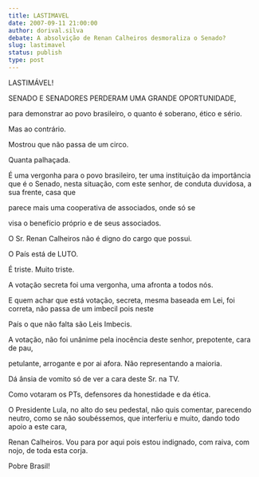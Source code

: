 ```yaml
---
title: LASTIMAVEL
date: 2007-09-11 21:00:00
author: dorival.silva
debate: A absolvição de Renan Calheiros desmoraliza o Senado?
slug: lastimavel
status: publish 
type: post
---
```


LASTIMÁVEL!   

SENADO E SENADORES PERDERAM UMA GRANDE OPORTUNIDADE,  

para demonstrar ao povo brasileiro, o quanto é soberano, ético e sério.  

Mas ao contrário.   

Mostrou que não passa de um circo.   

Quanta palhaçada.  

É uma vergonha para o povo brasileiro, ter uma instituição da importância que é o Senado, nesta situação, com este senhor, de conduta duvidosa, a sua frente, casa que   

parece mais uma cooperativa de associados, onde só se  

visa o benefício próprio e de seus associados.  

O Sr. Renan Calheiros não é digno do cargo que possui.  

O País está de LUTO.   

É triste. Muito triste.  

A votação secreta foi uma vergonha, uma afronta a todos nós.  

E quem achar que está votação, secreta, mesma baseada em Lei, foi correta, não passa de um imbecil pois neste   

País o que não falta são Leis Imbecis.  

A votação, não foi unânime pela inocência deste senhor, prepotente, cara de pau,   

petulante, arrogante e por ai afora. Não representando a maioria.   

Dá ânsia de vomito só de ver a cara deste Sr. na TV.  

Como votaram os PTs, defensores da honestidade e da ética.  

O Presidente Lula, no alto do seu pedestal, não quis comentar, parecendo neutro, como se não soubéssemos, que interferiu e muito, dando todo apoio a este cara,  

Renan Calheiros. Vou para por aqui pois estou indignado, com raiva, com nojo, de toda esta corja.  

Pobre Brasil!
